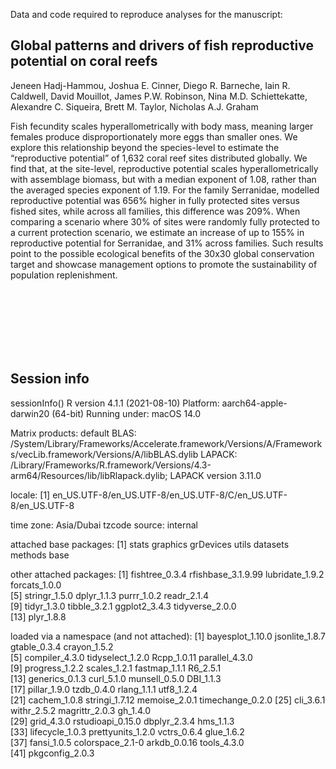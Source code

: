 Data and code required to reproduce analyses for the manuscript:


**Global patterns and drivers of fish reproductive potential on coral reefs**
-
Jeneen Hadj-Hammou, Joshua E. Cinner, Diego R. Barneche, Iain R. Caldwell, David Mouillot, James P.W. Robinson, Nina M.D. Schiettekatte, Alexandre C. Siqueira, Brett M. Taylor, Nicholas A.J. Graham


Fish fecundity scales hyperallometrically with body mass,  meaning larger females produce disproportionately more eggs than smaller ones. We explore this relationship beyond the species-level to estimate the “reproductive potential” of 1,632 coral reef sites distributed globally. We find that, at the site-level, reproductive potential scales hyperallometrically with assemblage biomass, but with a median exponent of 1.08, rather than the averaged species exponent of 1.19. For the family Serranidae, modelled reproductive potential was 656% higher in fully protected sites versus fished sites, while across all families, this difference was 209%. When comparing a scenario where 30% of sites were randomly fully protected to a current protection scenario, we estimate an increase of up to 155% in reproductive potential for Serranidae, and 31% across families. Such results point to the possible ecological benefits  of the 30x30 global conservation target and showcase management options to promote the sustainability of population replenishment. 

<br>
<br>
<br>
<br>
<br>
<br>

Session info
-
sessionInfo()
R version 4.1.1 (2021-08-10)
Platform: aarch64-apple-darwin20 (64-bit)
Running under: macOS 14.0

Matrix products: default
BLAS:   /System/Library/Frameworks/Accelerate.framework/Versions/A/Frameworks/vecLib.framework/Versions/A/libBLAS.dylib 
LAPACK: /Library/Frameworks/R.framework/Versions/4.3-arm64/Resources/lib/libRlapack.dylib;  LAPACK version 3.11.0

locale:
[1] en_US.UTF-8/en_US.UTF-8/en_US.UTF-8/C/en_US.UTF-8/en_US.UTF-8

time zone: Asia/Dubai
tzcode source: internal

attached base packages:
[1] stats     graphics  grDevices utils     datasets  methods   base     

other attached packages:
 [1] fishtree_0.3.4     rfishbase_3.1.9.99 lubridate_1.9.2    forcats_1.0.0     
 [5] stringr_1.5.0      dplyr_1.1.3        purrr_1.0.2        readr_2.1.4       
 [9] tidyr_1.3.0        tibble_3.2.1       ggplot2_3.4.3      tidyverse_2.0.0   
[13] plyr_1.8.8        

loaded via a namespace (and not attached):
 [1] bayesplot_1.10.0  jsonlite_1.8.7    gtable_0.3.4      crayon_1.5.2     
 [5] compiler_4.3.0    tidyselect_1.2.0  Rcpp_1.0.11       parallel_4.3.0   
 [9] progress_1.2.2    scales_1.2.1      fastmap_1.1.1     R6_2.5.1         
[13] generics_0.1.3    curl_5.1.0        munsell_0.5.0     DBI_1.1.3        
[17] pillar_1.9.0      tzdb_0.4.0        rlang_1.1.1       utf8_1.2.4       
[21] cachem_1.0.8      stringi_1.7.12    memoise_2.0.1     timechange_0.2.0 
[25] cli_3.6.1         withr_2.5.2       magrittr_2.0.3    gh_1.4.0         
[29] grid_4.3.0        rstudioapi_0.15.0 dbplyr_2.3.4      hms_1.1.3        
[33] lifecycle_1.0.3   prettyunits_1.2.0 vctrs_0.6.4       glue_1.6.2       
[37] fansi_1.0.5       colorspace_2.1-0  arkdb_0.0.16      tools_4.3.0      
[41] pkgconfig_2.0.3  
> 

